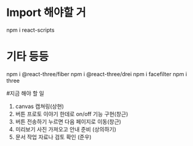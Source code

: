 # Import 해야할 거

npm i react-scripts

# 기타 등등
npm i @react-three/fiber
npm i @react-three/drei
npm i facefilter
npm i three

#지금 해야 할 일

1. canvas 캡쳐링(상현)
2. 버튼 프로토 이야기 한데로 on/off 기능 구현(창근)
3. 버튼 전송하기 누르면 다음 페이지로 이동(창근)
4. 미리보기 사진 가져오고 안내 준비 (상의하기)
5. 문서 작업 자료나 검토 확인 (준우)